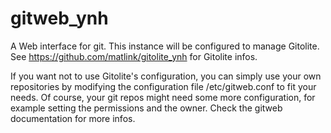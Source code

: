 # gitweb_ynh
A Web interface for git. This instance will be configured to manage Gitolite.
See <https://github.com/matlink/gitolite_ynh> for Gitolite infos.

If you want not to use Gitolite's configuration, you can simply use your own repositories by modifying the configuration file /etc/gitweb.conf to fit your needs.
Of course, your git repos might need some more configuration, for example setting the permissions and the owner. Check the gitweb documentation for more infos.